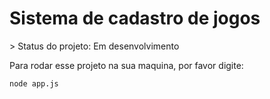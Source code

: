<h1> Sistema de cadastro de jogos </h1>
> Status do projeto: Em desenvolvimento

Para rodar esse projeto na sua maquina, por favor digite:

```
node app.js
```
